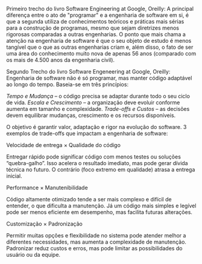 Primeiro trecho do livro Software Engineering at Google, Oreilly: A principal diferença entre o ato de "programar" e a engenharia de software em si, é que a segunda utiliza de conhecimentos teóricos e práticas mais sérias para a construção de programas, mesmo que sejam diretrizes menos rigorosas comparadas a outras engenharias. O ponto que mais chama a atenção na engenharia de software é que o seu objeto de estudo é menos tangível que o que as outras engenharias criam e, além disso, o fato de ser uma área do conhecimento muito nova de apenas 56 anos (comparado com os mais de 4.500 anos da engenharia civil).

Segundo Trecho do livro Software Engeneering at Google, Oreilly: Engenharia de software não é só programar, mas manter código adaptável ao longo do tempo.
Baseia-se em três princípios:

*Tempo e Mudança* – o código precisa se adaptar durante todo o seu ciclo de vida.
*Escala e Crescimento* – a organização deve evoluir conforme aumenta em tamanho e complexidade.
*Trade-offs e Custos* – as decisões devem equilibrar mudanças, crescimento e os recursos disponíveis.

O objetivo é garantir valor, adaptação e rigor na evolução do software.
3 exemplos de trade-offs que impactam a engenharia de software: 

Velocidade de entrega × Qualidade do código

Entregar rápido pode significar código com menos testes ou soluções “quebra-galho”. Isso acelera o resultado imediato, mas pode gerar dívida técnica no futuro. O contrário (foco extremo em qualidade) atrasa a entrega inicial.

Performance × Manutenibilidade

Código altamente otimizado tende a ser mais complexo e difícil de entender, o que dificulta a manutenção. Já um código mais simples e legível pode ser menos eficiente em desempenho, mas facilita futuras alterações.

Customização × Padronização

Permitir muitas opções e flexibilidade no sistema pode atender melhor a diferentes necessidades, mas aumenta a complexidade de manutenção. Padronizar reduz custos e erros, mas pode limitar as possibilidades do usuário ou da equipe.

